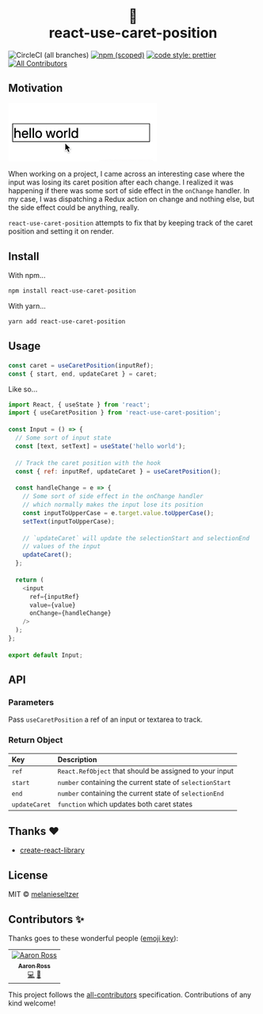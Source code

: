 <h1 align="center">
  🎣
  <br>
  react-use-caret-position
</h1>

![CircleCI (all branches)](https://img.shields.io/circleci/project/github/melanieseltzer/react-use-caret-position.svg) [![npm (scoped)](https://img.shields.io/npm/v/react-use-caret-position.svg)](https://www.npmjs.com/package/react-use-caret-position) [![code style: prettier](https://img.shields.io/badge/code_style-prettier-ff69b4.svg)](https://github.com/prettier/prettier) [![All Contributors](https://img.shields.io/badge/all_contributors-1-orange.svg?style=flat-square)](#contributors)

## Motivation

<img width="300" src="screencap.gif?raw=true" alt="screencap">

When working on a project, I came across an interesting case where the input was losing its caret position after each change. I realized it was happening if there was some sort of side effect in the `onChange` handler. In my case, I was dispatching a Redux action on change and nothing else, but the side effect could be anything, really.

`react-use-caret-position` attempts to fix that by keeping track of the caret position and setting it on render.

## Install

With npm...

```bash
npm install react-use-caret-position
```

With yarn...

```bash
yarn add react-use-caret-position
```

## Usage

<!-- prettier-ignore -->
```js
const caret = useCaretPosition(inputRef);
const { start, end, updateCaret } = caret;
```

Like so...

<!-- prettier-ignore -->
```js
import React, { useState } from 'react';
import { useCaretPosition } from 'react-use-caret-position';

const Input = () => {
  // Some sort of input state
  const [text, setText] = useState('hello world');

  // Track the caret position with the hook
  const { ref: inputRef, updateCaret } = useCaretPosition();

  const handleChange = e => {
    // Some sort of side effect in the onChange handler
    // which normally makes the input lose its position
    const inputToUpperCase = e.target.value.toUpperCase();
    setText(inputToUpperCase);

    // `updateCaret` will update the selectionStart and selectionEnd
    // values of the input
    updateCaret();
  };

  return (
    <input 
      ref={inputRef} 
      value={value} 
      onChange={handleChange} 
    />
  );
};

export default Input;
```

## API

### Parameters

Pass `useCaretPosition` a ref of an input or textarea to track.

### Return Object

| Key           | Description                                               |
| :------------ | :-------------------------------------------------------- |
| `ref`         | `React.RefObject` that should be assigned to your input   |
| `start`       | `number` containing the current state of `selectionStart` |
| `end`         | `number` containing the current state of `selectionEnd`   |
| `updateCaret` | `function` which updates both caret states                |

## Thanks ❤️

- [create-react-library](https://github.com/transitive-bullshit/create-react-library/)

## License

MIT © [melanieseltzer](https://github.com/melanieseltzer)

## Contributors ✨

Thanks goes to these wonderful people ([emoji key](https://allcontributors.org/docs/en/emoji-key)):

<!-- ALL-CONTRIBUTORS-LIST:START - Do not remove or modify this section -->
<!-- prettier-ignore -->
<table>
  <tr>
    <td align="center"><a href="https://aaronross.tech"><img src="https://avatars1.githubusercontent.com/u/18172185?v=4" width="100px;" alt="Aaron Ross"/><br /><sub><b>Aaron Ross</b></sub></a><br /><a href="https://github.com/melanieseltzer/react-use-caret-position/commits?author=superhawk610" title="Code">💻</a> <a href="https://github.com/melanieseltzer/react-use-caret-position/commits?author=superhawk610" title="Documentation">📖</a></td>
  </tr>
</table>

<!-- ALL-CONTRIBUTORS-LIST:END -->

This project follows the [all-contributors](https://github.com/all-contributors/all-contributors) specification. Contributions of any kind welcome!

